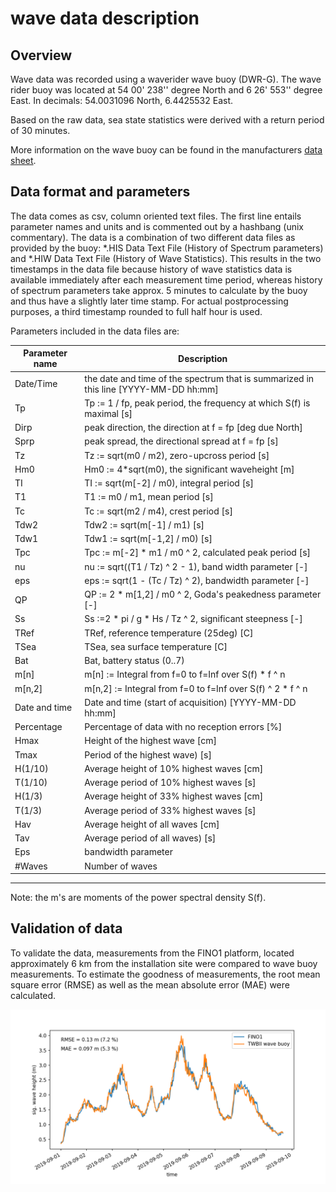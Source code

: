 # wave data description

## Overview

Wave data was recorded using a waverider wave buoy (DWR-G). The wave rider buoy was located at 54 00' 238'' degree North and 6 26' 553'' degree East. In decimals: 54.0031096 North, 6.4425532 East.

Based on the raw data, sea state statistics were derived with a return period of 30 minutes.

More information on the wave buoy can be found in the manufacturers [data sheet](datawell_brochure_dwr4_acm_b-38-07.pdf).

## Data format and parameters

The data comes as csv, column oriented text files. The first line entails parameter names and units and is commented out by a hashbang (unix commentary). The data is a combination of two different data files as provided by the buoy: \*.HIS Data Text File (History of Spectrum parameters) and \*.HIW Data Text File (History of Wave Statistics). This results in the two timestamps in the data file because history of wave statistics data is available immediately after each measurement time period, whereas history of spectrum parameters take approx. 5 minutes to calculate by the buoy and thus have a slightly later time stamp. For actual postprocessing purposes, a third timestamp rounded to  full half hour is used.

Parameters included in the data files are:

| Parameter name | Description |
|----------------|-------------|
| Date/Time      | the date and time of the spectrum that is summarized in this line [YYYY-MM-DD hh:mm]|
| Tp             | Tp := 1 / fp, peak period, the frequency at which S(f) is maximal [s]|
| Dirp           | peak direction, the direction at f = fp [deg due North]|
| Sprp           | peak spread, the directional spread at f = fp [s]|
| Tz             | Tz := sqrt(m0 / m2), zero-upcross period [s]|
| Hm0            | Hm0 := 4*sqrt(m0), the significant waveheight [m]|
| TI             | TI := sqrt(m[-2] / m0), integral period [s]|
| T1             | T1 := m0 / m1, mean period [s]|
| Tc             | Tc := sqrt(m2 / m4), crest period [s]|
| Tdw2           | Tdw2 := sqrt(m[-1] / m1) [s]|
| Tdw1           | Tdw1 := sqrt(m[-1,2] / m0) [s]|
| Tpc            | Tpc := m[-2] * m1 / m0 ^ 2, calculated peak period [s]|
| nu             | nu := sqrt((T1 / Tz) ^ 2 - 1), band width parameter [-]|
| eps            | eps := sqrt(1 - (Tc / Tz) ^ 2), bandwidth parameter [-]|
| QP             | QP := 2 * m[1,2] / m0 ^ 2, Goda's peakedness parameter [-]|
| Ss             | Ss :=2 * pi / g * Hs / Tz ^ 2, significant steepness [-]|
| TRef           | TRef, reference temperature (25deg) [C]|
| TSea           | TSea, sea surface temperature [C]|
| Bat            | Bat, battery status (0..7) |
| m[n]           | m[n] := Integral from f=0 to f=Inf over S(f) * f ^ n |
| m[n,2]         | m[n,2] := Integral from f=0 to f=Inf over S(f) ^ 2 * f ^ n |
| Date and time  | Date and time (start of acquisition) [YYYY-MM-DD hh:mm] |
| Percentage     | Percentage of data with no reception errors [%] | 
| Hmax           | Height of the highest wave [cm] |
| Tmax           | Period of the highest wave) [s] |
| H(1/10)        | Average height of 10% highest waves [cm] |
| T(1/10)        | Average period of 10% highest waves [s] |
| H(1/3)         | Average height of 33% highest waves [cm] |
| T(1/3)         | Average period of 33% highest waves [s] |
| Hav            | Average height of all waves [cm] |
| Tav            | Average period of all waves) [s] |
| Eps            | bandwidth parameter |
| \#Waves        | Number of waves|

---

Note: the m's are moments of the power spectral density S(f).

## Validation of data

To validate the data, measurements from the FINO1 platform, located approximately 6 km from the installation site were compared to wave buoy measurements. To estimate the goodness of measurements, the root mean square error (RMSE) as well as the mean absolute error (MAE) were calculated. 

![turbine-04 wave measurements](turbine_04_significant_wave_height_comparison.png)